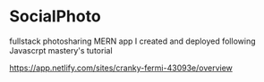﻿# SocialPhoto

fullstack photosharing MERN app I created and deployed following Javascrpt mastery's tutorial

https://app.netlify.com/sites/cranky-fermi-43093e/overview
